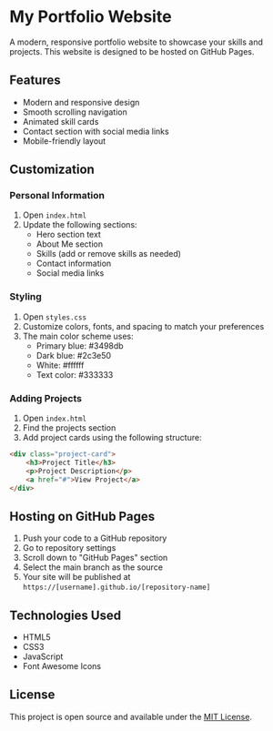 # My Portfolio Website

A modern, responsive portfolio website to showcase your skills and projects. This website is designed to be hosted on GitHub Pages.

## Features

- Modern and responsive design
- Smooth scrolling navigation
- Animated skill cards
- Contact section with social media links
- Mobile-friendly layout

## Customization

### Personal Information
1. Open `index.html`
2. Update the following sections:
   - Hero section text
   - About Me section
   - Skills (add or remove skills as needed)
   - Contact information
   - Social media links

### Styling
1. Open `styles.css`
2. Customize colors, fonts, and spacing to match your preferences
3. The main color scheme uses:
   - Primary blue: #3498db
   - Dark blue: #2c3e50
   - White: #ffffff
   - Text color: #333333

### Adding Projects
1. Open `index.html`
2. Find the projects section
3. Add project cards using the following structure:
```html
<div class="project-card">
    <h3>Project Title</h3>
    <p>Project Description</p>
    <a href="#">View Project</a>
</div>
```

## Hosting on GitHub Pages

1. Push your code to a GitHub repository
2. Go to repository settings
3. Scroll down to "GitHub Pages" section
4. Select the main branch as the source
5. Your site will be published at `https://[username].github.io/[repository-name]`

## Technologies Used

- HTML5
- CSS3
- JavaScript
- Font Awesome Icons

## License

This project is open source and available under the [MIT License](LICENSE). 